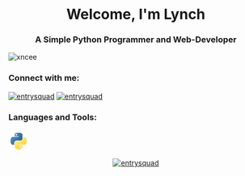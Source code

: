 <img src="https://camo.githubusercontent.com/82291b0fe831bfc6781e07fc5090cbd0a8b912bb8b8d4fec0696c881834f81ac/68747470733a2f2f70726f626f742e6d656469612f394575424971676170492e676966" width="800" height="3"><div align="center">
  
<h1 align="center">Welcome, I'm Lynch</h1>
<h3 align="center">A Simple Python Programmer and Web-Developer</h3>

<p align="left"> <img src="https://komarev.com/ghpvc/?username=77h7&label=Profile%20views&color=0e75b6&style=flat" alt="xncee" /> </p>

<h3 align="left">Connect with me:</h3>
<p align="left">
<a href="https://instagram.com/entrysquad" target="blank"><img align="center" src="https://raw.githubusercontent.com/rahuldkjain/github-profile-readme-generator/master/src/images/icons/Social/instagram.svg" alt="entrysquad" height="30" width="40" /></a>
<a href="https://t.me/overexcited" target="blank"><img align="center" src="https://upload.wikimedia.org/wikipedia/commons/8/82/Telegram_logo.svg" alt="entrysquad" height="30" width="40" /></a>



<h3 align="left">Languages and Tools:</h3>
<p align="left"> <a href="https://www.python.org" target="_blank" rel="noreferrer"> <img align="center" src="https://raw.githubusercontent.com/devicons/devicon/master/icons/python/python-original.svg" alt="python" width="40" height="40"/> </a> </p>
<a href="https://html.com/" target="blank"><img align="center" src="https://upload.wikimedia.org/wikipedia/commons/3/38/HTML5_Badge.svg" alt="entrysquad" height="30" width="40" /></a>
  
<img src="https://camo.githubusercontent.com/82291b0fe831bfc6781e07fc5090cbd0a8b912bb8b8d4fec0696c881834f81ac/68747470733a2f2f70726f626f742e6d656469612f394575424971676170492e676966" width="800" height="3"><div align="center">





